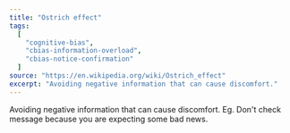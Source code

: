 ```yaml
---
title: "Ostrich effect"
tags:
  [
    "cognitive-bias",
    "cbias-information-overload",
    "cbias-notice-confirmation"
  ]
source: "https://en.wikipedia.org/wiki/Ostrich_effect"
excerpt: "Avoiding negative information that can cause discomfort."
---
```


Avoiding negative information that can cause discomfort. Eg. Don't check message because you are expecting some bad news.



